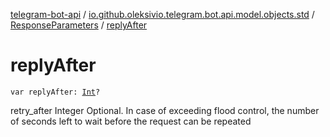 [telegram-bot-api](../../index.md) / [io.github.oleksivio.telegram.bot.api.model.objects.std](../index.md) / [ResponseParameters](index.md) / [replyAfter](./reply-after.md)

# replyAfter

`var replyAfter: `[`Int`](https://kotlinlang.org/api/latest/jvm/stdlib/kotlin/-int/index.html)`?`

retry_after Integer Optional. In case of exceeding flood control, the number of seconds left to wait before the
request can be repeated


